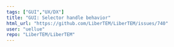 ```yaml
---
tags: ["GUI","UX/DX"]
title: "GUI: Selector handle behavior"
html_url: "https://github.com/LiberTEM/LiberTEM/issues/740"
user: "uellue"
repo: "LiberTEM/LiberTEM"
---
```


